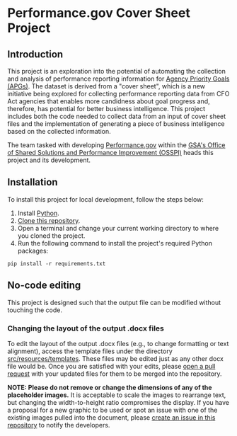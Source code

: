 # Performance.gov Cover Sheet Project

## Introduction 

This project is an exploration into the potential of automating the collection and analysis of performance reporting information for [Agency Priority Goals (APGs)](https://trumpadministration.archives.performance.gov/about/APG_about.html#:~:text=Agency%20Priority%20Goals%20(APGs)%20are,drive%20significant%20progress%20and%20change.). The dataset is derived from a "cover sheet", which is a new initiative being explored for collecting performance reporting data from CFO Act agencies that enables more candidness about goal progress and, therefore, has potential for better business intelligence. This project includes both the code needed to collect data from an input of cover sheet files and the implementation of generating a piece of business intelligence based on the collected information. 

The team tasked with developing [Performance.gov](https://www.performance.gov/) within the [GSA's Office of Shared Solutions and Performance Improvement (OSSPI)](https://www.gsa.gov/governmentwide-initiatives/shared-solutions-and-performance-improvement) heads this project and its development.

## Installation

To install this project for local development, follow the steps below:

1. Install [Python](https://www.python.org/downloads/).
2. [Clone this repository](https://docs.github.com/en/github/creating-cloning-and-archiving-repositories/cloning-a-repository-from-github/cloning-a-repository#cloning-a-repository).
3. Open a terminal and change your current working directory to where you cloned the project.
4. Run the following command to install the project's required Python packages:
```
pip install -r requirements.txt
```

## No-code editing

This project is designed such that the output file can be modified without touching the code.

### Changing the layout of the output .docx files

To edit the layout of the output .docx files (e.g., to change formatting or text alignment), access the template files under the directory [src/resources/templates](https://github.com/jasondamico/pgov-cover-sheet-reader/tree/jasondamico/update-readme/src/resources/templates). These files may be edited just as any other docx file would be. Once you are satisfied with your edits, please [open a pull request](https://docs.github.com/en/github/collaborating-with-pull-requests/proposing-changes-to-your-work-with-pull-requests/creating-a-pull-request) with your updated files for them to be merged into the repository.

**NOTE: Please do not remove or change the dimensions of any of the placeholder images.** It is acceptable to scale the images to rearrange text, but changing the width-to-height ratio compromises the display. If you have a proposal for a new graphic to be used or spot an issue with one of the existing images pulled into the document, please [create an issue in this repository](https://docs.github.com/en/issues/tracking-your-work-with-issues/creating-an-issue) to notify the developers.
